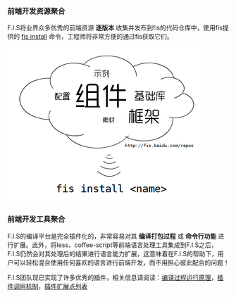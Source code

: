 ### 前端开发资源聚合

F.I.S将业界众多优秀的前端资源 **逐版本** 收集并发布到fis的代码仓库中，使用fis提供的 [fis install](https://github.com/fis-dev/fis/wiki/%E5%BF%AB%E9%80%9F%E4%B8%8A%E6%89%8B#fis-install-name) 命令，工程师将非常方便的通过fis获取它们。

![获取F.I.S聚合的前端资源](img/install.png)

### 前端开发工具聚合

F.I.S的编译平台是完全插件化的，非常容易对其 **编译打包过程** 或 **命令行功能** 进行扩展。此外，将less、coffee-script等前端语言处理工具集成到F.I.S之后，F.I.S仍然会对其处理后的结果进行语言能力扩展，这意味着在F.I.S的帮助下，用户可以轻松混合使用任何喜欢的语言进行前端开发，而不用担心彼此配合的问题！

F.I.S团队现已实现了许多优秀的插件，相关信息请阅读：[编译过程运行原理](https://github.com/fis-dev/fis/wiki/运行原理)，[插件调用机制](https://github.com/fis-dev/fis/wiki/插件调用机制)，[插件扩展点列表](https://github.com/fis-dev/fis/wiki/插件扩展点列表)
